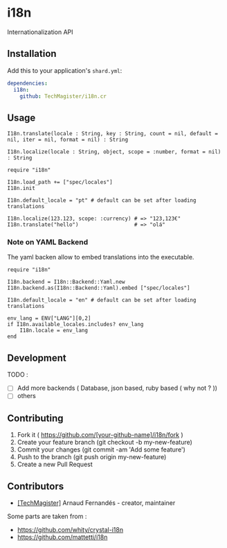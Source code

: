 # i18n

Internationalization API

## Installation


Add this to your application's `shard.yml`:

```yaml
dependencies:
  i18n:
    github: TechMagister/i18n.cr
```


## Usage

``` crystal
I18n.translate(locale : String, key : String, count = nil, default = nil, iter = nil, format = nil) : String

I18n.localize(locale : String, object, scope = :number, format = nil) : String
```

```crystal
require "i18n"

I18n.load_path += ["spec/locales"]
I18n.init

I18n.default_locale = "pt" # default can be set after loading translations

I18n.localize(123.123, scope: :currency) # => "123,123€"
I18n.translate("hello")                  # => "olá"

```

### Note on YAML Backend

The yaml backen allow to embed translations into the executable.

``` crystal
require "i18n"

I18n.backend = I18n::Backend::Yaml.new
I18n.backend.as(I18n::Backend::Yaml).embed ["spec/locales"]

I18n.default_locale = "en" # default can be set after loading translations

env_lang = ENV["LANG"][0,2]
if I18n.available_locales.includes? env_lang
    I18n.locale = env_lang
end
```

## Development

TODO :
- [ ] Add more backends ( Database, json based, ruby based ( why not ? ))
- [ ] others

## Contributing

1. Fork it ( https://github.com/[your-github-name]/i18n/fork )
2. Create your feature branch (git checkout -b my-new-feature)
3. Commit your changes (git commit -am 'Add some feature')
4. Push to the branch (git push origin my-new-feature)
5. Create a new Pull Request

## Contributors

- [[TechMagister]](https://github.com/TechMagister) Arnaud Fernandés - creator, maintainer

Some parts are taken from :
- https://github.com/whity/crystal-i18n
- https://github.com/mattetti/i18n
